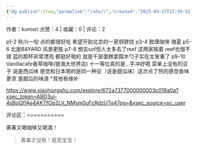 ```yaml
---
{"dg-publish":true,"permalink":"/xhs//","created":"2025-03-17T22:59:51.589+08:00","updated":"2025-03-17T22:59:51.590+08:00"}
---
```


作者：kumori
点赞：4   |   收藏：0   |   评论：2

p1-2 秋川一旬
点的都很好吃 希望开到北京的一家铜锣烧
p3-4 致璞咖啡 瑰夏
p5-6 北崖BAYARD 风景更胜
p7-8 想去sof但人太多去了reef 这两家挨着 reef也很不错 蓝的那杯非常漂亮 都挺好喝的 就是千层蛋糕拿圆木勺子实在太笨重了
p9-10 Vanillacafe香草咖啡(银海大世界店)
十一等位真的是…手冲好喝 菜单上没有的豆子 说是西瓜味 感觉和日本喝的是同一种豆（说是甜瓜味）这次点了热的感觉香味更浓 是甜瓜的味道
*其他有缘补

https://www.xiaohongshu.com/explore/672a7377000000003c018a0a?xsec_token=ABD3ui-4sBoQI1Ae4AKTfOp2LV_NMsm0uFcRdzUTq47pg=&xsec_source=pc_user

评论区：===========

黄春又喝咖啡又喝酒！

> 黄春才没有！是乖宝宝！